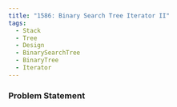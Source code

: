 ```yaml
---
title: "1586: Binary Search Tree Iterator II"
tags:
  - Stack
  - Tree
  - Design
  - BinarySearchTree
  - BinaryTree
  - Iterator
---
```

### Problem Statement

